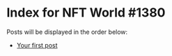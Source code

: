 # Index for NFT World #1380
Posts will be displayed in the order below:

- [Your first post](./001-first.md)

